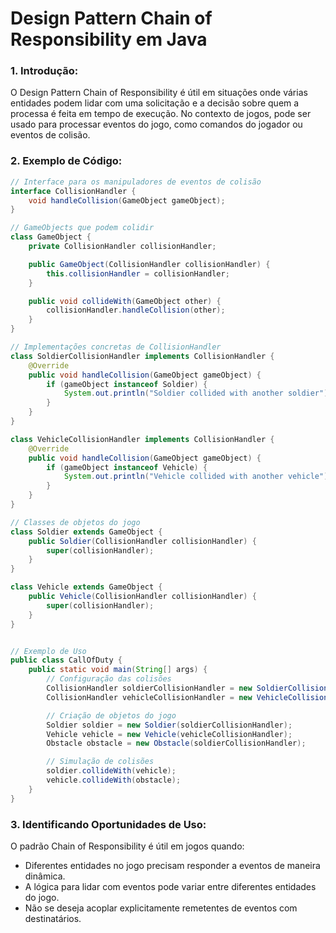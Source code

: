 # Design Pattern Chain of Responsibility em Java
### 1. Introdução:
O Design Pattern Chain of Responsibility é útil em situações onde várias entidades podem lidar com uma solicitação e a decisão sobre quem a processa é feita em tempo de execução. No contexto de jogos, pode ser usado para processar eventos do jogo, como comandos do jogador ou eventos de colisão.

### 2. Exemplo de Código:

```java
// Interface para os manipuladores de eventos de colisão
interface CollisionHandler {
    void handleCollision(GameObject gameObject);
}

// GameObjects que podem colidir
class GameObject {
    private CollisionHandler collisionHandler;

    public GameObject(CollisionHandler collisionHandler) {
        this.collisionHandler = collisionHandler;
    }

    public void collideWith(GameObject other) {
        collisionHandler.handleCollision(other);
    }
}

// Implementações concretas de CollisionHandler
class SoldierCollisionHandler implements CollisionHandler {
    @Override
    public void handleCollision(GameObject gameObject) {
        if (gameObject instanceof Soldier) {
            System.out.println("Soldier collided with another soldier");
        } 
    }
}

class VehicleCollisionHandler implements CollisionHandler {
    @Override
    public void handleCollision(GameObject gameObject) {
        if (gameObject instanceof Vehicle) {
            System.out.println("Vehicle collided with another vehicle");
        } 
    }
}

// Classes de objetos do jogo
class Soldier extends GameObject {
    public Soldier(CollisionHandler collisionHandler) {
        super(collisionHandler);
    }
}

class Vehicle extends GameObject {
    public Vehicle(CollisionHandler collisionHandler) {
        super(collisionHandler);
    }
}


// Exemplo de Uso
public class CallOfDuty {
    public static void main(String[] args) {
        // Configuração das colisões
        CollisionHandler soldierCollisionHandler = new SoldierCollisionHandler();
        CollisionHandler vehicleCollisionHandler = new VehicleCollisionHandler();

        // Criação de objetos do jogo
        Soldier soldier = new Soldier(soldierCollisionHandler);
        Vehicle vehicle = new Vehicle(vehicleCollisionHandler);
        Obstacle obstacle = new Obstacle(soldierCollisionHandler);

        // Simulação de colisões
        soldier.collideWith(vehicle);
        vehicle.collideWith(obstacle);
    }
}

```

### 3. Identificando Oportunidades de Uso:
O padrão Chain of Responsibility é útil em jogos quando:

* Diferentes entidades no jogo precisam responder a eventos de maneira dinâmica.
* A lógica para lidar com eventos pode variar entre diferentes entidades do jogo.
* Não se deseja acoplar explicitamente remetentes de eventos com destinatários.

